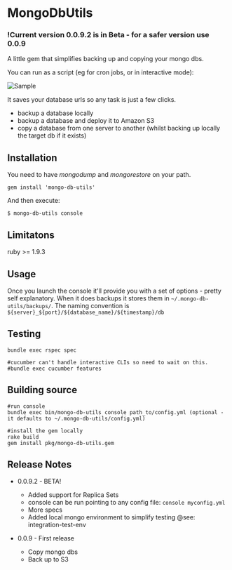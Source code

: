 # MongoDbUtils

### !Current version 0.0.9.2 is in Beta - for a safer version use 0.0.9

A little gem that simplifies backing up and copying your mongo dbs.

You can run as a script (eg for cron jobs, or in interactive mode):

![Sample](https://github.com/edeustace/mongo-db-utils/raw/master/images/grab.png)

It saves your database urls so any task is just a few clicks.

* backup a database locally
* backup a database and deploy it to Amazon S3
* copy a database from one server to another (whilst backing up locally the target db if it exists)

## Installation

You need to have *mongodump* and *mongorestore* on your path.

    gem install 'mongo-db-utils'

And then execute:

    $ mongo-db-utils console


## Limitatons

ruby >= 1.9.3 

## Usage
Once you launch the console it'll provide you with a set of options - pretty self explanatory.
When it does backups it stores them in ````~/.mongo-db-utils/backups/````. The naming convention is ````${server}_${port}/${database_name}/${timestamp}/db````

## Testing

    bundle exec rspec spec

    #cucumber can't handle interactive CLIs so need to wait on this.
    #bundle exec cucumber features

## Building source

    #run console
    bundle exec bin/mongo-db-utils console path_to/config.yml (optional - it defaults to ~/.mongo-db-utils/config.yml)

    #install the gem locally
    rake build
    gem install pkg/mongo-db-utils.gem



## Release Notes

* 0.0.9.2 - BETA!
  - Added support for Replica Sets
  - console can be run pointing to any config file: `console myconfig.yml`
  - More specs
  - Added local mongo environment to simplify testing @see: integration-test-env

* 0.0.9 - First release
  - Copy mongo dbs
  - Back up to S3
